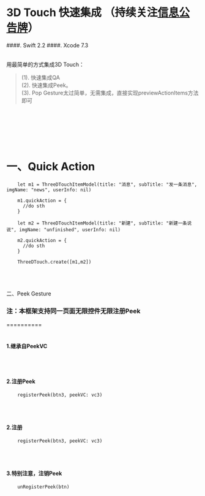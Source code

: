 # 3D Touch 快速集成 （持续关注[信息公告牌](https://github.com/CharlinFeng/Show)）
####. Swift 2.2
####. Xcode 7.3
<br/><br/>

用最简单的方式集成3D Touch：<br/>
> (1). 快速集成QA<br/>
> (2). 快速集成Peek。<br/>
> (3). Pop Gesture太过简单，无需集成，直接实现previewActionItems方法即可<br/>


<br/><br/><br/>
一、Quick Action
==========
        let m1 = ThreeDTouchItemModel(title: "消息", subTitle: "发一条消息", imgName: "news", userInfo: nil)
       
        m1.quickAction = {
          //do sth
        }
        
        let m2 = ThreeDTouchItemModel(title: "新建", subTitle: "新建一条说说", imgName: "unfinished", userInfo: nil)
        
        m2.quickAction = {
          //do sth
        }
        
        ThreeDTouch.create([m1,m2])

<br/><br/><br/>
二、Peek Gesture 

### 注：本框架支持同一页面无限控件无限注册Peek

==========
<br/><br/>
#### 1.继承自PeekVC
<br/><br/>
#### 2.注册Peek

        registerPeek(btn3, peekVC: vc3)
<br/><br/>
#### 2.注册

        registerPeek(btn3, peekVC: vc3)
        
<br/><br/>        
#### 3.特别注意，注销Peek

        unRegisterPeek(btn)

